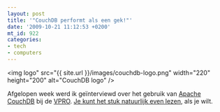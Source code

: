 ```yaml
---
layout: post
title: '"CouchDB performt als een gek!"'
date: '2009-10-21 11:12:53 +0200'
mt_id: 922
categories:
- tech
- computers
---
```

<img logo" src="{{ site.url }}/images/couchdb-logo.png" width="220" height="200" alt="CouchDB logo" />

Afgelopen week werd ik geïnterviewd over het gebruik van <a href="http://couchdb.apache.org/">Apache CouchDB</a> bij de <a href="http://www.vpro.nl/">VPRO</a>. <a href="http://techworld.nl/technologie/12072/couchdb-performt-als-een-gek.html">Je kunt het stuk natuurlijk even lezen</a>, als je wilt.
